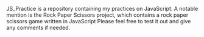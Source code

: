 JS_Practice is a repository containing my practices on JavaScript.
A notable mention is the Rock Paper Scissors project, which contains a rock paper scissors game written in JavaScript
Please feel free to test it out and give any comments if needed.
